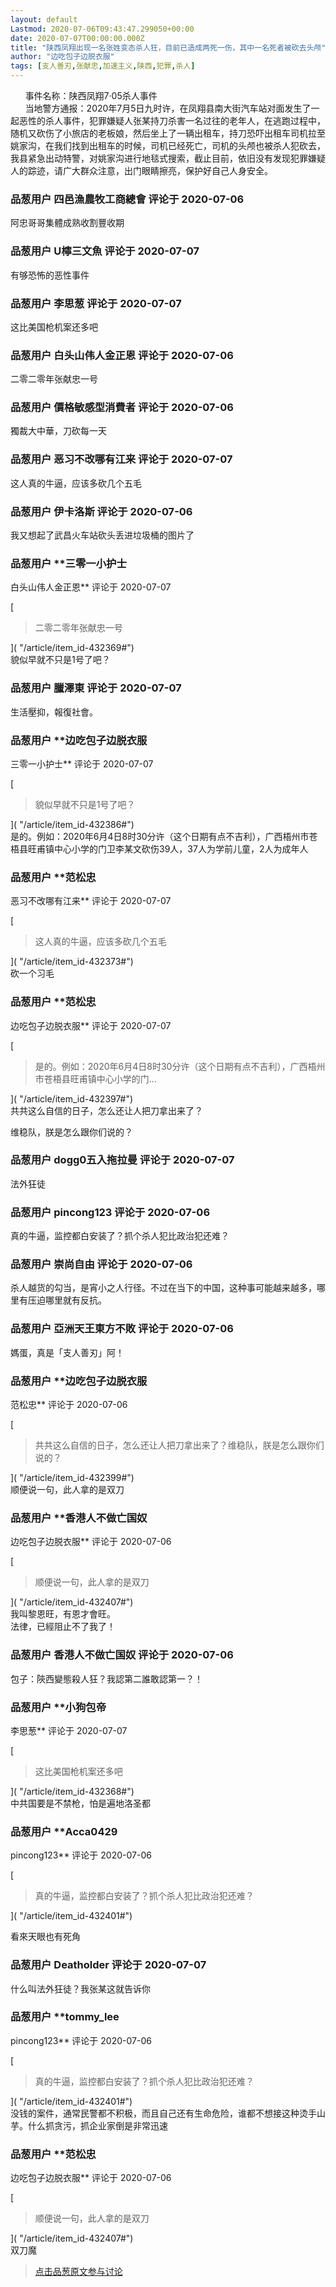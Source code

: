 ```yaml
---
layout: default
Lastmod: 2020-07-06T09:43:47.299050+00:00
date: 2020-07-07T00:00:00.000Z
title: "陕西凤翔出现一名张姓变态杀人狂，目前已造成两死一伤，其中一名死者被砍去头颅"
author: "边吃包子边脱衣服"
tags: [支人善刃,张献忠,加速主义,陕西,犯罪,杀人]
---
```


      事件名称：陕西凤翔7·05杀人事件  
      当地警方通报：2020年7月5日九时许，在凤翔县南大街汽车站对面发生了一起恶性的杀人事件，犯罪嫌疑人张某持刀杀害一名过往的老年人，在逃跑过程中，随机又砍伤了小旅店的老板娘，然后坐上了一辆出租车，持刀恐吓出租车司机拉至姚家沟，在我们找到出租车的时候，司机已经死亡，司机的头颅也被杀人犯砍去，我县紧急出动特警，对姚家沟进行地毯式搜索，截止目前，依旧没有发现犯罪嫌疑人的踪迹，请广大群众注意，出门眼睛擦亮，保护好自己人身安全。

            
### 品葱用户 **四邑漁農牧工商總會** 评论于 2020-07-06
        
阿忠哥哥集體成熟收割豐收期
        


            
### 品葱用户 **U檸三文魚** 评论于 2020-07-07
        
有够恐怖的恶性事件
        


            
### 品葱用户 **李思葱** 评论于 2020-07-07
        
这比美国枪机案还多吧
        


            
### 品葱用户 **白头山伟人金正恩** 评论于 2020-07-06
        
二零二零年张献忠一号
        


            
### 品葱用户 **價格敏感型消費者** 评论于 2020-07-06
        
獨裁大中華，刀砍每一天
        


            
### 品葱用户 **恶习不改哪有江来** 评论于 2020-07-07
        
这人真的牛逼，应该多砍几个五毛
        


            
### 品葱用户 **伊卡洛斯** 评论于 2020-07-06
        
我又想起了武昌火车站砍头丢进垃圾桶的图片了
        


            
### 品葱用户 **三零一小护士 
白头山伟人金正恩** 评论于 2020-07-07
        
[

> 二零二零年张献忠一号

]( "/article/item_id-432369#")  
貌似早就不只是1号了吧？
        


            
### 品葱用户 **臘澤東** 评论于 2020-07-07
        
生活壓抑，報復社會。
        


            
### 品葱用户 **边吃包子边脱衣服 
三零一小护士** 评论于 2020-07-07
        
[

> 貌似早就不只是1号了吧？

]( "/article/item_id-432386#")  
是的。例如：2020年6月4日8时30分许（这个日期有点不吉利），广西梧州市苍梧县旺甫镇中心小学的门卫李某文砍伤39人，37人为学前儿童，2人为成年人
        


            
### 品葱用户 **范松忠 
恶习不改哪有江来** 评论于 2020-07-07
        
[

> 这人真的牛逼，应该多砍几个五毛

]( "/article/item_id-432373#")  
砍一个习毛
        


            
### 品葱用户 **范松忠 
边吃包子边脱衣服** 评论于 2020-07-07
        
[

> 是的。例如：2020年6月4日8时30分许（这个日期有点不吉利），广西梧州市苍梧县旺甫镇中心小学的门...

]( "/article/item_id-432397#")  
共共这么自信的日子，怎么还让人把刀拿出来了？  
  
维稳队，朕是怎么跟你们说的？
        


            
### 品葱用户 **dogg0五入拖拉曼** 评论于 2020-07-07
        
法外狂徒
        


            
### 品葱用户 **pincong123** 评论于 2020-07-06
        
真的牛逼，监控都白安装了？抓个杀人犯比政治犯还难？
        


            
### 品葱用户 **崇尚自由** 评论于 2020-07-06
        
杀人越货的勾当，是宵小之人行径。不过在当下的中国，这种事可能越来越多，哪里有压迫哪里就有反抗。
        


            
### 品葱用户 **亞洲天王東方不敗** 评论于 2020-07-06
        
媽蛋，真是「支人善刃」阿！
        


            
### 品葱用户 **边吃包子边脱衣服 
范松忠** 评论于 2020-07-06
        
[

> 共共这么自信的日子，怎么还让人把刀拿出来了？维稳队，朕是怎么跟你们说的？

]( "/article/item_id-432399#")  
顺便说一句，此人拿的是双刀
        


            
### 品葱用户 **香港人不做亡国奴 
边吃包子边脱衣服** 评论于 2020-07-06
        
[

> 顺便说一句，此人拿的是双刀

]( "/article/item_id-432407#")  
我叫黎恩旺，有恩才會旺。  
法律，已經阻止不了我了！
        


            
### 品葱用户 **香港人不做亡国奴** 评论于 2020-07-06
        
包子：陝西變態殺人狂？我認第二誰敢認第一？！
        


            
### 品葱用户 **小狗包帝 
李思葱** 评论于 2020-07-07
        
[

> 这比美国枪机案还多吧

]( "/article/item_id-432368#")  
中共国要是不禁枪，怕是遍地洛圣都
        


            
### 品葱用户 **Acca0429 
pincong123** 评论于 2020-07-06
        
[

> 真的牛逼，监控都白安装了？抓个杀人犯比政治犯还难？

]( "/article/item_id-432401#")  
  
看來天眼也有死角
        


            
### 品葱用户 **Deatholder** 评论于 2020-07-07
        
什么叫法外狂徒？我张某这就告诉你
        


            
### 品葱用户 **tommy_lee 
pincong123** 评论于 2020-07-06
        
[

> 真的牛逼，监控都白安装了？抓个杀人犯比政治犯还难？

]( "/article/item_id-432401#")  
没钱的案件，通常民警都不积极，而且自己还有生命危险，谁都不想接这种烫手山芋。什么抓贪污，抓企业家倒是非常迅速
        


            
### 品葱用户 **范松忠 
边吃包子边脱衣服** 评论于 2020-07-06
        
[

> 顺便说一句，此人拿的是双刀

]( "/article/item_id-432407#")  
双刀魔
        






> [点击品葱原文参与讨论](https://pincong.rocks/article/21278)

